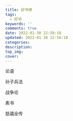 ```yaml
---
title: 好书榜
tags:
  - 好书
keywords: ''
comments: true
date: 2022-01-30 22:58:18
updated: 2022-01-30 22:58:18
categories:
description:
top_img:
cover:
---
```



论语

孙子兵法

战争论


素书

慈禧全传




